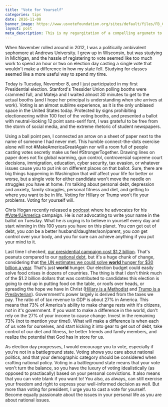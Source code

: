 ```yaml
---
title: "Vote for Yourself"
categories: tips
date: 2016-11-08
banner_image: https://www.usvotefoundation.org/sites/default/files/FB_Cover_Nov8th.jpg
layout: post
meta_description: This is my regurgitation of a compelling argumetn to vote for yourself on November 8.
---
```


When November rolled around in 2012, I was a politically ambivalent sophomore at Andrews University. I grew up in Wisconsin, but was studying in Michigan, and the hassle of registering to vote seemed like too much work to spend an hour or two on election day casting a single vote that wouldn't make a difference in how my state fell. Studying for classes seemed like a more useful way to spend my time.

Today is Tuesday, November 8, and I just participated in my first Presidential election. Stanford's Tressider Union polling booths were crammed full, and Mateja and I waited almost 30 minutes to get to the actual booths (and I hope her principal is understanding when she arrives at work). Voting is an almost sublime experience, as it is the only unbiased space in the United States today. Protected by signs prohibiting electioneering within 100 feet of the voting booths, and presented a ballot with neutral-looking 12 point sans-serif font, I was grateful to be free from the storm of social media, and the extreme rhetoric of student newspapers.

Using a ball point pen, I connected an arrow on a sheet of paper next to the name of someone I had never met. This humble connect-the-dots exercise alone will not #MakeAmericaGreatAgain nor will a room full of people casting votes secretly make us feel #StrongerTogether. Drawing lines on paper does not fix global warming, gun control, controversial supreme court decisions, immigration, education, cyber security, tax evasion, or whatever issues cause you to put ink on different places on that ballot. Sure, there are big things happening in Washington that *will* affect your life for better or worse, but a single vote for either candidate won't move the needle on struggles you have at home. I'm talking about personal debt, depression and anxiety, family struggles, personal fitness and diet, and getting to where you want to be in life. Voting for Hillary or Trump won't fix your problems. Voting for yourself will.

Chris Hogan recently released a [podcast](http://hwcdn.libsyn.com/p/2/b/2/2b2e6e08218deeee/RI_EP_11_Master.mp3?c_id=13149166&destination_id=384552&expiration=1478627378&hwt=54bb5ae99205b55ffd7dcbf95a0a9465) where he advocates for his [#Vote4UAmerica](https://www.facebook.com/hashtag/vote4uamerica) campaign. He is *not* advocating to write your name in the ballot on Tuesday. What he *is* urging is to believe in yourself every day and start winning in this 100 years you have on this planet. You *can* get out of debt, you *can* be a better husband/daughter/son/parent, you *can* get control over your body, and you for sure can achieve anything if you put your mind to it.

Last time I checked, [our presidential campaign cost $1.2 billion](https://www.opensecrets.org/overview/). That's peanuts compared to our [national debt](http://www.usdebtclock.org/), but it's a huge chunk of change, considering that [the UN estimates we could solve **world** hunger for $30 billion a year](http://www.nytimes.com/2008/06/04/news/04iht-04food.13446176.html). That's just **world** hunger. Our election budget could easily solve food crises in dozens of countries. The thing is that I don't think much of the $1.2 billion dollars that was contributed to candidates this election is going to end up in putting food on the table, or roofs over heads, or spreading the hope we have in Christ ([Hillary is a Methodist](http://www.nytimes.com/politics/first-draft/2016/01/25/hillary-clinton-gets-personal-on-christ-and-her-faith/?_r=0) and [Trump is a Presbyterian](http://mashable.com/2016/02/18/donald-trump-christian-religion/#lTGChCeWukqg)). Government's power largely is derived from the taxes we pay. The ratio of of tax revenue to GDP is about 27% in America. This means that 73% of America's ability to make change rests with it's citizens, *not* in it's government. If you want to make a difference in the world, don't rely on the 27% of your income to cause change. Invest in the remaining 73% (not to mention your time!). What *will* make a difference is when each of us vote for ourselves, and start kicking it into gear to get out of debt, take control of our diet and fitness, be better friends and family members, and realize the potential that God has in store for us.

As election day progresses, I would encourage you to vote, especially if you're not in a battleground state. Voting shows you care about national politics, and that your demographic category should be considered when crafting national policy. Voting in a battleground state means that your vote won't turn the balance, so you have the luxury of voting idealistically (as opposed to practiacally) based on your personal convictions. It also means that you can vote blank if you want to! You also, as always, can still exercise your freedom and right to express your well-informed decision as well. But more than voting for president, I urge you to cast a vote for yourself. Become equally passionate about the issues in your personal life as you are about national issues.